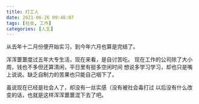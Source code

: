 ```yaml
---
title: 打工人
date: 2021-06-26 09:46:07
tags: [社会, 工作]
categories: [人生]
---
```


从去年十二月份便开始实习，到今年六月也算是完结了。

<!-- More -->

浑浑噩噩度过五年大专生活，现在来看，是自讨苦吃。
现在工作的公司除了大小周，钱也不多但还算清闲，平日里有挺多空闲时间
想说多学习学习，却也只是嘴上说说。缺乏自制力的苦果也只能自己咽下了。

虽说现在已经是社会人了，却没有一丝实感（没有被社会毒打过
以后没有什么改变的话，也就是这样浑浑噩噩混下去了吧。
